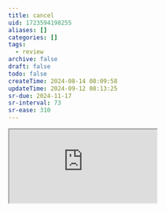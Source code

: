 ```yaml
---
title: cancel
uid: 1723594198255
aliases: []
categories: []
tags:
  - review
archive: false
draft: false
todo: false
createTime: 2024-08-14 08:09:58
updateTime: 2024-09-12 08:13:25
sr-due: 2024-11-17
sr-interval: 73
sr-ease: 310
---
```


<iframe
  class="iframe_full"
  src="https://dict.youdao.com/result?word=cancel&lang=en"
>
</iframe>
